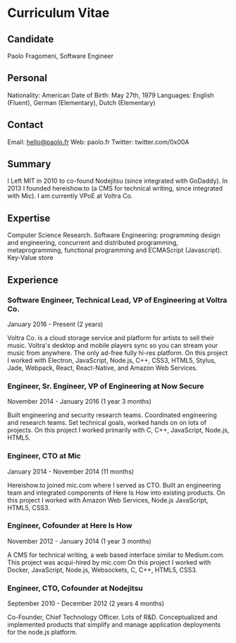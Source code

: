 # Curriculum Vitae

## Candidate
Paolo Fragomeni, Software Engineer


## Personal
Nationality: American
Date of Birth: May 27th, 1979
Languages: English (Fluent), German (Elementary), Dutch (Elementary)


## Contact
Email: hello@paolo.fr
Web: paolo.fr
Twitter: twitter.com/0x00A


## Summary
I Left MIT in 2010 to co-found Nodejitsu (since integrated with GoDaddy). In
2013 I founded hereishow.to (a CMS for technical writing, since integrated with
Mic). I am currently VPoE at Voltra Co.


## Expertise
Computer Science Research. Software Engineering: programming design and
engineering, concurrent and distributed programming, metaprogramming,
functional programming and ECMAScript (Javascript). Key-Value store


## Experience

### Software Engineer, Technical Lead, VP of Engineering at Voltra Co.
January 2016 - Present (2 years)

Voltra Co. is a cloud storage service and platform for artists to sell their
music. Voltra's desktop and mobile players sync so you can stream your music
from anywhere. The only ad-free fully hi-res platform. On this project I
worked with Electron, JavaScript, Node.js, C++, CSS3, HTML5, Stylus, Jade,
Webpack, React, React-Native, and Amazon Web Services.


### Engineer, Sr. Engineer, VP of Engineering at Now Secure
November 2014 - January 2016 (1 year 3 months)

Built engineering and security research teams. Coordinated engineering and
research teams. Set technical goals, worked hands on on lots of projects.
On this project I worked primarily with C, C++, JavaScript, Node.js, HTML5.


### Engineer, CTO at Mic
January 2014 - November 2014 (11 months)

Hereishow.to joined mic.com where I served as CTO. Built an engineering team
and integrated components of Here Is How into existing products. On this
project I worked with Amazon Web Services, Node.js JavaScript, HTML5, CSS3.


### Engineer, Cofounder at Here Is How
November 2012 - January 2014 (1 year 3 months)

A CMS for technical writing, a web based interface similar to Medium.com.
This project was acqui-hired by mic.com On this project I worked with Docker,
JavaScript, Node.js, Websockets, C, C++, HTML5, CSS3.


### Engineer, CTO, Cofounder at Nodejitsu
September 2010 - December 2012 (2 years 4 months)

Co-Founder, Chief Technology Officer. Lots of R&D. Conceptualized and
implemented products that simplify and manage application deployments
for the node.js platform.

